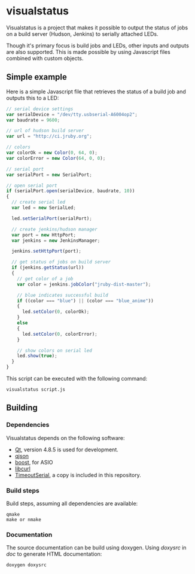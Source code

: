 visualstatus
============

Visualstatus is a project that makes it possible to output the status of jobs on a build server (Hudson, Jenkins) to serially attached LEDs.

Though it's primary focus is build jobs and LEDs, other inputs and outputs are also supported. This is made possible by using Javascript files combined with custom objects.

Simple example
--------------

Here is a simple Javascript file that retrieves the status of a build job and outputs this to a LED:

```javascript
// serial device settings
var serialDevice = "/dev/tty.usbserial-A6004op2";
var baudrate = 9600;

// url of hudson build server
var url = "http://ci.jruby.org";

// colors
var colorOk = new Color(0, 64, 0);
var colorError = new Color(64, 0, 0);

// serial port
var serialPort = new SerialPort;

// open serial port
if (serialPort.open(serialDevice, baudrate, 10))
{
  // create serial led
  var led = new SerialLed;

  led.setSerialPort(serialPort);

  // create jenkins/hudson manager
  var port = new HttpPort;
  var jenkins = new JenkinsManager;

  jenkins.setHttpPort(port);

  // get status of jobs on build server
  if (jenkins.getStatus(url))
  {
    // get color of a job
    var color = jenkins.jobColor("jruby-dist-master");

    // blue indicates successful build
    if ((color === "blue") || (color === "blue_anime"))
    {
      led.setColor(0, colorOk);
    }
    else
    {
      led.setColor(0, colorError);
    }

    // show colors on serial led
    led.show(true);
  }
}
```

This script can be executed with the following command:

```
visualstatus script.js
```

Building
--------

### Dependencies

Visualstatus depends on the following software:

* [Qt](http://qt-project.org), version 4.8.5 is used for development.
* [qjson](http://qjson.sourceforge.net)
* [boost](http://www.boost.org), for ASIO
* [libcurl](http://curl.haxx.se/libcurl)
* [TimeoutSerial](https://gitorious.org/serial-port), a copy is included in this repository.

### Build steps

Build steps, assuming all dependencies are available:

```
qmake
make or nmake
```

### Documentation

The source documentation can be build using doxygen. Using *doxysrc* in *doc* to generate HTML documentation:

```
doxygen doxysrc
```
